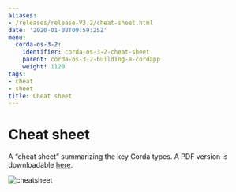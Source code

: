```yaml
---
aliases:
- /releases/release-V3.2/cheat-sheet.html
date: '2020-01-08T09:59:25Z'
menu:
  corda-os-3-2:
    identifier: corda-os-3-2-cheat-sheet
    parent: corda-os-3-2-building-a-cordapp
    weight: 1120
tags:
- cheat
- sheet
title: Cheat sheet
---
```



# Cheat sheet

A “cheat sheet” summarizing the key Corda types. A PDF version is downloadable [here](/en/pdf/corda-cheat-sheet.pdf).

![cheatsheet](/en/images/cheatsheet.jpg "cheatsheet")

